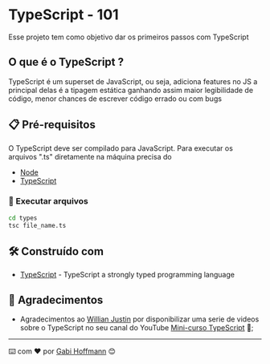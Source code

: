 # TypeScript - 101

Esse projeto tem como objetivo dar os primeiros passos com TypeScript

## O que é o TypeScript ?

TypeScript é um superset de JavaScript, ou seja, adiciona features no JS a principal delas é a tipagem estática ganhando assim maior legibilidade de código, menor chances de escrever código errado ou com bugs

## 📋 Pré-requisitos

O TypeScript deve ser compilado para JavaScript. Para executar os arquivos ".ts" diretamente na máquina precisa do

- [Node](https://nodejs.org/en)
- [TypeScript](https://www.typescriptlang.org/download)

### 🚀 Executar arquivos

```bash
cd types
tsc file_name.ts
```

## 🛠️ Construído com

- [TypeScript](https://www.typescriptlang.org) - TypeScript a strongly typed programming language

## 🎁 Agradecimentos

- Agradecimentos ao [Willian Justin](https://willianjusten.com.br) por disponibilizar uma serie de videos sobre o TypeScript no seu canal do YouTube [Mini-curso TypeScript](https://youtu.be/mRixno_uE2o?si=rnDmhC0hrBGx-_NS) 📢;

---

⌨️ com ❤️ por [Gabi Hoffmann](https://www.linkedin.com/in/agfhoffmann/) 😊
